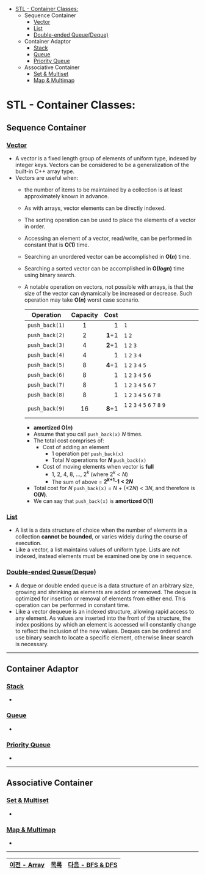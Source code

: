 * [STL - Container Classes:](/stl/)
    * Sequence Container
        * [Vector](/stl/vector/)
        * [List](/stl/list/)
        * [Double-ended Queue(Deque)](/stl/deque/)
    * Container Adaptor
        * [Stack](/stl/stack/)
        * [Queue](/stl/queue/)
        * [Priority Queue](/stl/priority_queue_heap/)
    * Associative Container
        * [Set & Multiset](/stl/set/)
        * [Map & Multimap](/stl/map/)

# STL - Container Classes:
## Sequence Container
### [Vector](/stl/vector/)
* A vector is a fixed length group of elements of uniform type, indexed by integer keys. Vectors can be considered to be a generalization of the built-in C++ array type.
* Vectors are useful when:
    * the number of items to be maintained by a collection is at least approximately known in advance.
    * As with arrays, vector elements can be directly indexed.
    * The sorting operation can be used to place the elements of a vector in order.
    * Accessing an element of a vector, read/write, can be performed in constant that is <b>O(1)</b> time.
    * Searching an unordered vector can be accomplished in <b>O(<i>n</i>)</b> time.
    * Searching a sorted vector can be accomplished in <b>O(<i>logn</i>)</b> time using binary search.
    * A notable operation on vectors, not possible with arrays, is that the size of the vector can dynamically be increased or decrease. Such operation may take <b>O(<i>n</i>)</b> worst case scenario.

		|Operation|Capacity|Cost||
		|:-:|:-:|-:|-|
		|`push_back(1)`|1|1|`1`|
		|`push_back(2)`|2|<b>1</b>+1|`1` `2`|
		|`push_back(3)`|4|<b>2</b>+1|`1` `2` `3` `⠀`|
		|`push_back(4)`|4|1|`1` `2` `3` `4` |
		|`push_back(5)`|8|<b>4</b>+1|`1` `2` `3` `4` `5` `⠀` `⠀` `⠀`|
		|`push_back(6)`|8|1|`1` `2` `3` `4` `5` `6` `⠀` `⠀`|
		|`push_back(7)`|8|1|`1` `2` `3` `4` `5` `6` `7` `⠀`|
		|`push_back(8)`|8|1|`1` `2` `3` `4` `5` `6` `7` `8`|
		|`push_back(9)`|16|<b>8</b>+1|`1` `2` `3` `4` `5` `6` `7` `8` `9` `⠀` `⠀` `⠀` `⠀` `⠀` `⠀` `⠀`|
		* <b>amortized O(<i>n</i>)</b>
        * Assume that you call `push_back(x)` <i>N</i> times.
        * The total cost comprises of:
            * Cost of adding an element
                * 1 operation per `push_back(x)`
                * Total <i>N</i> operations for <b><i>N</i></b> `push_back(x)`
            * Cost of moving elements when vector is <b>full</b>
                * 1, 2, 4, 8, ..., 2<sup><i>k</i></sup> (where 2<sup><i>k</i></sup> < <i>N</i>)
                * The sum of above = <b>2<sup><i>k</i>+1</sup>-1 < 2<i>N</i></b>
        * Total cost for <i>N</i> `push_back(x)` = <i>N</i> + (<2<i>N</i>) < 3<i>N</i>, and therefore is <b>O(<i>N</i>)</b>.
        * We can say that `push_back(x)` is <b>amortized O(1)</b>


### [List](/stl/list/)
* A list is a data structure of choice when the number of elements in a collection <b>cannot be bounded</b>, or varies widely during the course of execution. 
* Like a vector, a list maintains values of uniform type. Lists are not indexed, instead elements must be examined one by one in sequence.
### [Double-ended Queue(Deque)](/stl/deque/)
* A deque or double ended queue is a data structure of an arbitrary size, growing and shrinking as elements are added or removed. The deque is optimized for insertion or removal of elements from either end. This operation can be performed in constant time.
* Like a vector dequeue is an indexed structure, allowing rapid access to any element. As values are inserted into the front of the structure, the index positions by which an element is accessed will constantly change to reflect the inclusion of the new values. Deques can be ordered and use binary search to locate a specific element, otherwise linear search is necessary.
---

## Container Adaptor
### [Stack](/stl/stack/)
*
### [Queue](/stl/queue/)
*
### [Priority Queue](/stl/priority_queue_heap)
*
---

## Associative Container
### [Set & Multiset](/stl/set/)
*
### [Map & Multimap](/stl/map/)
*

---
|[이전 - Array](../Array/)|[목록](https://github.com/RyanJeong/CP#index)|[다음 - BFS & DFS](../bfs_dfs/)|
|-|-|-|
